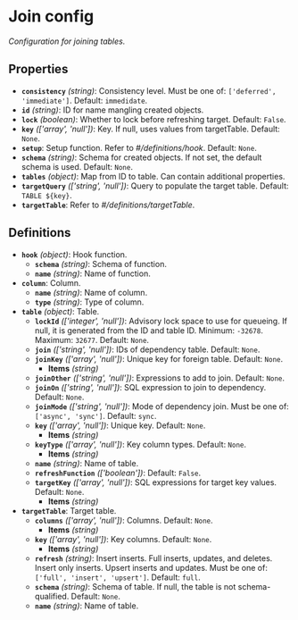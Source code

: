 # Join config

_Configuration for joining tables._

## Properties

- **`consistency`** _(string)_: Consistency level. Must be one of:
  `['deferred', 'immediate']`. Default: `immedidate`.
- **`id`** _(string)_: ID for name mangling created objects.
- **`lock`** _(boolean)_: Whether to lock before refreshing target. Default:
  `False`.
- **`key`** _(['array', 'null'])_: Key. If null, uses values from targetTable.
  Default: `None`.
- **`setup`**: Setup function. Refer to _#/definitions/hook_. Default: `None`.
- **`schema`** _(string)_: Schema for created objects. If not set, the default
  schema is used. Default: `None`.
- **`tables`** _(object)_: Map from ID to table. Can contain additional
  properties.
- **`targetQuery`** _(['string', 'null'])_: Query to populate the target table.
  Default: `TABLE ${key}`.
- **`targetTable`**: Refer to _#/definitions/targetTable_.

## Definitions

- **`hook`** _(object)_: Hook function.
  - **`schema`** _(string)_: Schema of function.
  - **`name`** _(string)_: Name of function.
- **`column`**: Column.
  - **`name`** _(string)_: Name of column.
  - **`type`** _(string)_: Type of column.
- **`table`** _(object)_: Table.
  - **`lockId`** _(['integer', 'null'])_: Advisory lock space to use for
    queueing. If null, it is generated from the ID and table ID. Minimum:
    `-32678`. Maximum: `32677`. Default: `None`.
  - **`join`** _(['string', 'null'])_: IDs of dependency table. Default: `None`.
  - **`joinKey`** _(['array', 'null'])_: Unique key for foreign table. Default:
    `None`.
    - **Items** _(string)_
  - **`joinOther`** _(['string', 'null'])_: Expressions to add to join. Default:
    `None`.
  - **`joinOn`** _(['string', 'null'])_: SQL expression to join to dependency.
    Default: `None`.
  - **`joinMode`** _(['string', 'null'])_: Mode of dependency join. Must be one
    of: `['async', 'sync']`. Default: `sync`.
  - **`key`** _(['array', 'null'])_: Unique key. Default: `None`.
    - **Items** _(string)_
  - **`keyType`** _(['array', 'null'])_: Key column types. Default: `None`.
    - **Items** _(string)_
  - **`name`** _(string)_: Name of table.
  - **`refreshFunction`** _(['boolean'])_: Default: `False`.
  - **`targetKey`** _(['array', 'null'])_: SQL expressions for target key
    values. Default: `None`.
    - **Items** _(string)_
- **`targetTable`**: Target table.
  - **`columns`** _(['array', 'null'])_: Columns. Default: `None`.
    - **Items** _(string)_
  - **`key`** _(['array', 'null'])_: Key columns. Default: `None`.
    - **Items** _(string)_
  - **`refresh`** _(string)_: Insert inserts. Full inserts, updates, and
    deletes. Insert only inserts. Upsert inserts and updates. Must be one of:
    `['full', 'insert', 'upsert']`. Default: `full`.
  - **`schema`** _(string)_: Schema of table. If null, the table is not
    schema-qualified. Default: `None`.
  - **`name`** _(string)_: Name of table.
